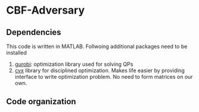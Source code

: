 # CBF-Adversary

## Dependencies
This code is written in MATLAB. Follwoing additional packages need to be installed
1. [gurobi](https://www.gurobi.com/documentation/9.1/quickstart_mac/software_installation_guid.html): optimization library used for solving QPs
2. [cvx](http://cvxr.com/cvx/) library for disciplined optimization. Makes life easier by providing interface to write optimization problem. No need to form matrices on our own.

## Code organization
